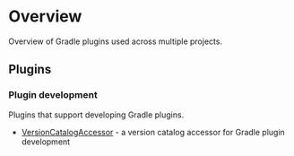 # Overview

Overview of Gradle plugins used across multiple projects.

## Plugins

### Plugin development

Plugins that support developing Gradle plugins.

- [VersionCatalogAccessor](./plugin-development/versionCatalogAccessor/index.md) - a version catalog accessor for Gradle plugin development
